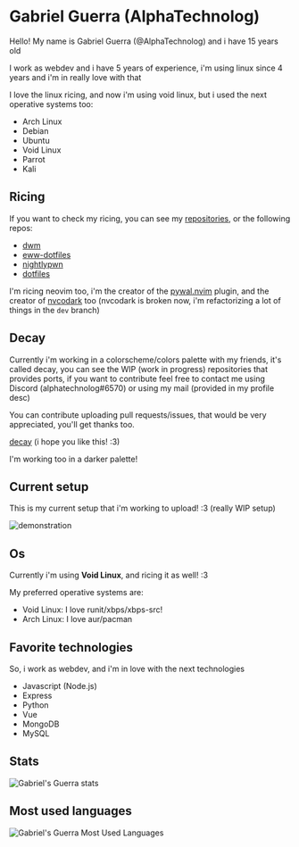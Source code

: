 # Gabriel Guerra (AlphaTechnolog)

Hello! My name is Gabriel Guerra (@AlphaTechnolog) and i have 15 years old

I work as webdev and i have 5 years of experience, i'm using linux since 4 years and i'm in really love with that

I love the linux ricing, and now i'm using void linux, but i used the next operative systems too:

- Arch Linux
- Debian
- Ubuntu
- Void Linux
- Parrot
- Kali

## Ricing

If you want to check my ricing, you can see my [repositories](https://github.com/AlphaTechnolog?tab=repositories), or the following repos:

- [dwm](https://github.com/AlphaTechnolog/dwm)
- [eww-dotfiles](https://github.com/AlphaTechnolog/eww-dotfiles)
- [nightlypwn](https://github.com/NightCS/nightlypwn)
- [dotfiles](https://github.com/AlphaTecholog/dotfiles)

I'm ricing neovim too, i'm the creator of the [pywal.nvim](https://github.com/AlphaTechnolog/pywal.nvim) plugin, and the creator of
[nvcodark](https://github.com/AlphaTechnolog/nvcodark) too (nvcodark is broken now, i'm refactorizing a lot of things in the `dev` branch)

## Decay

Currently i'm working in a colorscheme/colors palette with my friends, it's called decay, you can see the WIP (work in progress)
repositories that provides ports, if you want to contribute feel free to contact me using Discord (alphatechnolog#6570) or using
my mail (provided in my profile desc)

You can contribute uploading pull requests/issues, that would be very appreciated, you'll get thanks too.

[decay](https://github.com/decaycs) (i hope you like this! :3)

I'm working too in a darker palette!

## Current setup

This is my current setup that i'm working to upload! :3 (really WIP setup)

![demonstration](https://user-images.githubusercontent.com/54639968/171412695-cb88e9da-be02-4e9c-b0d5-32cf8768eca4.png)

## Os

Currently i'm using **Void Linux**, and ricing it as well! :3

My preferred operative systems are:

- Void Linux: I love runit/xbps/xbps-src!
- Arch Linux: I love aur/pacman

## Favorite technologies

So, i work as webdev, and i'm in love with the next technologies

- Javascript (Node.js)
- Express
- Python
- Vue
- MongoDB
- MySQL

## Stats

![Gabriel's Guerra stats](https://github-readme-stats.vercel.app/api?username=AlphaTechnolog&show_icons=true&theme=react&include_all_commits=true)

## Most used languages

![Gabriel's Guerra Most Used Languages](https://github-readme-stats.vercel.app/api/top-langs/?username=AlphaTechnolog&theme=react&layout=compact&hide=HTML)
